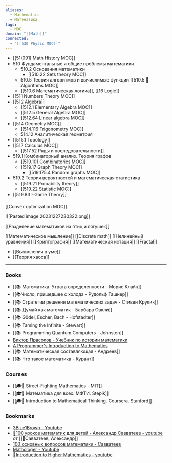 ```yaml
---
aliases:
  - Mathematics
  - Математика
tags:
  - MOC
domain: "[[Math]]"
connected:
  - "[[530 Physic MOC]]"
---
```

- [[51(091) Math History MOC]] 
- 510 Фундаментальные и общие проблемы математики
	- 510.2 Основания математики
		- [[510.22 Sets theory MOC]]
	- 510.5 Теория алгоритмов и вычислимые функции [[510.5 🐜Algorithms MOC]]
	- [[510.6 Математическая логика]], [[16 Logic]]
- [[511 Numbers Theory MOC]] 
- [[512 Algebra]]
	- [[512.1 Elementary Algebra MOC]]
	- [[512.5 General Algebra MOC]]
	- [[512.64  Linear algebra MOC]]
- [[514 Geometry MOC]]
	- [[514.116 Trigonometry MOC]]
	- 514.12 Аналитическая геометрия
- [[515.1 Topology]]
- [[517 Сalculus MOC]] 
	- [[517.52 Ряды и последовательности]]
- 519.1 Комбинаторный анализ. Теория графов
	- [[519.101 Combinatorics MOC]]
	- [[519.17 Graph Theory MOC]]
		- [[519.175.4 Random graphs MOC]]
- 519.2 Теория вероятностей и математическая статистика
	- [[519.21  Probability theory]]
	- [[519.22 Statistic MOC]]
- [[519.83 🃏Game Theory]]

[[Convex optimization MOC]]

![[Pasted image 20231227230322.png]]


[[Разделение математиков на птиц и лягушек]]


[[Математическое мышление]]
[[Discrete math]]
[[Нелинейный уравнения]]
[[Криптография]]
[[Математическая нотация]]
[[Fractal]]
- [[Вычисления в уме]]
- [[Теория хаоса]]

---
### Books
- [[📚 Математика. Утрата определенности - Морис Клайн]]
- [[📚Число, пришедшее с холода - Рудольф Ташнер]]
- [[📚 Стратегии решения математических задач - Стивен Крулик]]
- [[📚 Думай как математик - Барбара Оакли]]
- [[📚 Gödel, Escher, Bach - Hofstadter]]
- [[📚 Taming the Infinite - Stewart]]
- [[📚 Programming Quantum Computers - Johnston]]
- [Виктор Прасолов - Учебник по истории математики](http://vvprasolov.livejournal.com/67259.html)
- [A Programmer's Introduction to Mathematics](https://pimbook.org/)
- [[📚 Математическая составляющая - Андреев]]
- [[📚 Что такое математика - Курант]]


### Courses
- [[🎓🍂 Street-Fighting Mathematics - MIT]]
- [[🎓🌳 Математика для всех. МФТИ. Stepik]]
- [[🎓🍂 Introduction to Mathematical Thinking. Coursera. Stanford]]

### Bookmarks
- [3Blue1Brown - Youtube](https://www.youtube.com/channel/UCYO_jab_esuFRV4b17AJtAw/playlists)
- [🎥100 уроков математик для детей - Александр Савватеев - youtube](https://childrenscience.ru/courses/sav/) от [[👤Савватеев, Александр]]
- [100 основных вопросов математики - Савватеев](https://www.youtube.com/playlist?list=PL8n_ZHoHDPESLDJN2NJivDYLNGtpJEBoy)
- [Mathologer - Youtube](https://www.youtube.com/channel/UC1_uAIS3r8Vu6JjXWvastJg/playlists)
- [🎥Introduction to Higher Mathematics - youtube](https://www.youtube.com/playlist?list=PLZzHxk_TPOStgPtqRZ6KzmkUQBQ8TSWVX)







